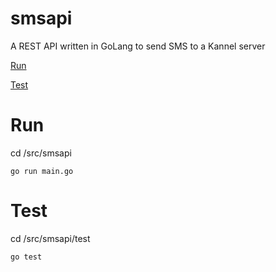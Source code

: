 # smsapi

A REST API written in GoLang to send SMS to a Kannel server

[Run](#run)

[Test](#test)

# Run

cd /src/smsapi
```
go run main.go
```
# Test

cd /src/smsapi/test
```
go test
```

